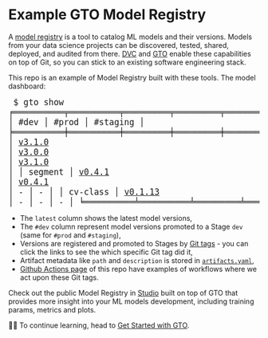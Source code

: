# Example GTO Model Registry

A [model registry] is a tool to catalog ML models and their versions. Models from
your data science projects can be discovered, tested, shared, deployed, and
audited from there. [DVC] and [GTO] enable these capabilities on top of
Git, so you can stick to an existing software engineering stack.

This repo is an example of Model Registry built with these tools. The model
dashboard:

<big><pre>
$ gto show
╒══════════╤══════════╤═════════╤═════════╤════════════╕
│ name     │ latest   │ #dev    │ #prod   │ #staging   │
╞══════════╪══════════╪═════════╪═════════╪════════════╡
│ churn    │ [v3.1.1](https://github.com/iterative/example-gto/releases/tag/churn@v3.1.1)   │ [v3.1.0](https://github.com/iterative/example-gto/releases/tag/churn%23dev%234)  │ [v3.0.0](https://github.com/iterative/example-gto/releases/tag/churn%23prod%233)  │ [v3.1.0](https://github.com/iterative/example-gto/releases/tag/churn%23staging%232)     │
│ segment  │ [v0.4.1](https://github.com/iterative/example-gto/releases/tag/segment@v0.4.1)   │ [v0.4.1](https://github.com/iterative/example-gto/releases/tag/segment%23dev%231)  │ -       │ -          │
│ cv-class │ [v0.1.13](https://github.com/iterative/example-gto/releases/tag/cv-class@v0.1.13)  │ -       │ -       │ -          │
╘══════════╧══════════╧═════════╧═════════╧════════════╛
</pre></big>

- The `latest` column shows the latest model versions,
- The `#dev` column represent model versions promoted to a Stage `dev` (same for
  `#prod` and `#staging`),
- Versions are registered and promoted to Stages by [Git tags] - you can click
  the links to see the which specific Git tag did it,
- Artifact metadata like `path` and `description` is stored in
  [`artifacts.yaml`],
- [Github Actions page] of this repo have examples of workflows where we act
  upon these Git tags.

Check out the public Model Registry in [Studio] built on top of GTO
that provides more insight into your ML models development, including
training params, metrics and plots.

🧑‍💻 To continue learning, head to [Get Started with GTO].

[github actions page]: https://github.com/iterative/example-gto/actions
[get started with gto]: https://dvc.org/doc/gto/get-started
[model registry]: https://dvc.org/doc/use-cases/model-registry
[dvc]: https://github.com/iterative/dvc
[gto]: https://github.com/iterative/gto
[git tags]: https://github.com/iterative/example-gto/tags
[`artifacts.yaml`]:
  https://github.com/iterative/example-gto/blob/main/artifacts.yaml
[studio]: https://studio.iterative.ai
